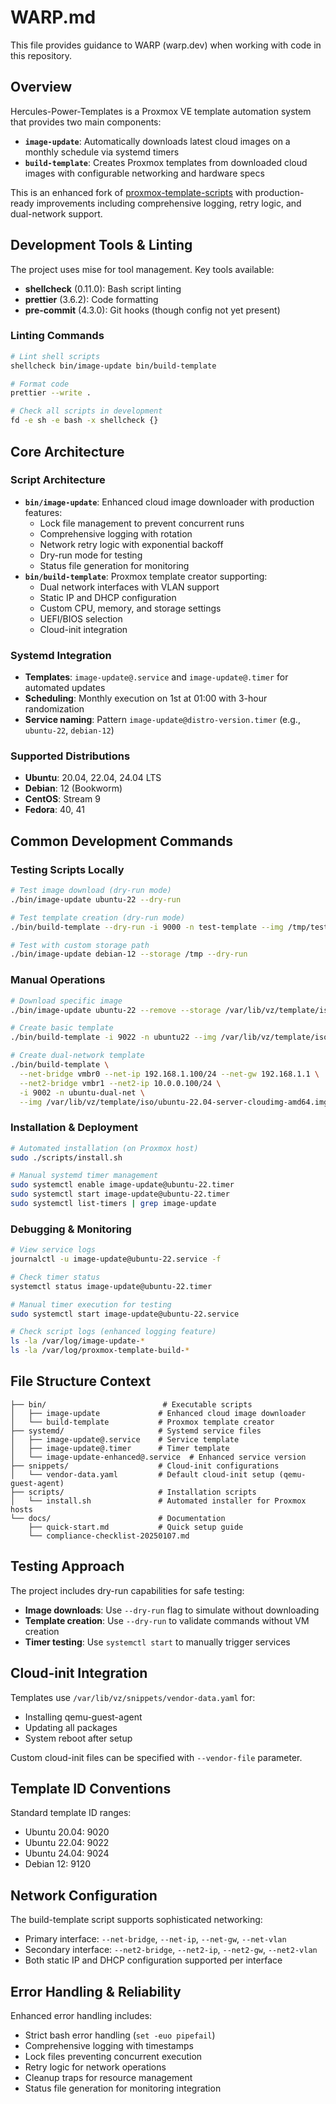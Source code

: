 # WARP.md

This file provides guidance to WARP (warp.dev) when working with code in this
repository.

## Overview

Hercules-Power-Templates is a Proxmox VE template automation system that
provides two main components:

- **`image-update`**: Automatically downloads latest cloud images on a monthly
  schedule via systemd timers
- **`build-template`**: Creates Proxmox templates from downloaded cloud images
  with configurable networking and hardware specs

This is an enhanced fork of
[proxmox-template-scripts](https://github.com/trfore/proxmox-template-scripts)
with production-ready improvements including comprehensive logging, retry logic,
and dual-network support.

## Development Tools & Linting

The project uses mise for tool management. Key tools available:

- **shellcheck** (0.11.0): Bash script linting
- **prettier** (3.6.2): Code formatting
- **pre-commit** (4.3.0): Git hooks (though config not yet present)

### Linting Commands

```bash
# Lint shell scripts
shellcheck bin/image-update bin/build-template

# Format code
prettier --write .

# Check all scripts in development
fd -e sh -e bash -x shellcheck {}
```

## Core Architecture

### Script Architecture

- **`bin/image-update`**: Enhanced cloud image downloader with production
  features:
  - Lock file management to prevent concurrent runs
  - Comprehensive logging with rotation
  - Network retry logic with exponential backoff
  - Dry-run mode for testing
  - Status file generation for monitoring
- **`bin/build-template`**: Proxmox template creator supporting:
  - Dual network interfaces with VLAN support
  - Static IP and DHCP configuration
  - Custom CPU, memory, and storage settings
  - UEFI/BIOS selection
  - Cloud-init integration

### Systemd Integration

- **Templates**: `image-update@.service` and `image-update@.timer` for automated
  updates
- **Scheduling**: Monthly execution on 1st at 01:00 with 3-hour randomization
- **Service naming**: Pattern `image-update@distro-version.timer` (e.g.,
  `ubuntu-22`, `debian-12`)

### Supported Distributions

- **Ubuntu**: 20.04, 22.04, 24.04 LTS
- **Debian**: 12 (Bookworm)
- **CentOS**: Stream 9
- **Fedora**: 40, 41

## Common Development Commands

### Testing Scripts Locally

```bash
# Test image download (dry-run mode)
./bin/image-update ubuntu-22 --dry-run

# Test template creation (dry-run mode)
./bin/build-template --dry-run -i 9000 -n test-template --img /tmp/test.img

# Test with custom storage path
./bin/image-update debian-12 --storage /tmp --dry-run
```

### Manual Operations

```bash
# Download specific image
./bin/image-update ubuntu-22 --remove --storage /var/lib/vz/template/iso

# Create basic template
./bin/build-template -i 9022 -n ubuntu22 --img /var/lib/vz/template/iso/ubuntu-22.04-server-cloudimg-amd64.img

# Create dual-network template
./bin/build-template \
  --net-bridge vmbr0 --net-ip 192.168.1.100/24 --net-gw 192.168.1.1 \
  --net2-bridge vmbr1 --net2-ip 10.0.0.100/24 \
  -i 9002 -n ubuntu-dual-net \
  --img /var/lib/vz/template/iso/ubuntu-22.04-server-cloudimg-amd64.img
```

### Installation & Deployment

```bash
# Automated installation (on Proxmox host)
sudo ./scripts/install.sh

# Manual systemd timer management
sudo systemctl enable image-update@ubuntu-22.timer
sudo systemctl start image-update@ubuntu-22.timer
sudo systemctl list-timers | grep image-update
```

### Debugging & Monitoring

```bash
# View service logs
journalctl -u image-update@ubuntu-22.service -f

# Check timer status
systemctl status image-update@ubuntu-22.timer

# Manual timer execution for testing
sudo systemctl start image-update@ubuntu-22.service

# Check script logs (enhanced logging feature)
ls -la /var/log/image-update-*
ls -la /var/log/proxmox-template-build-*
```

## File Structure Context

```
├── bin/                          # Executable scripts
│   ├── image-update             # Enhanced cloud image downloader
│   └── build-template           # Proxmox template creator
├── systemd/                     # Systemd service files
│   ├── image-update@.service    # Service template
│   ├── image-update@.timer      # Timer template
│   └── image-update-enhanced@.service  # Enhanced service version
├── snippets/                    # Cloud-init configurations
│   └── vendor-data.yaml         # Default cloud-init setup (qemu-guest-agent)
├── scripts/                     # Installation scripts
│   └── install.sh               # Automated installer for Proxmox hosts
└── docs/                        # Documentation
    ├── quick-start.md           # Quick setup guide
    └── compliance-checklist-20250107.md
```

## Testing Approach

The project includes dry-run capabilities for safe testing:

- **Image downloads**: Use `--dry-run` flag to simulate without downloading
- **Template creation**: Use `--dry-run` to validate commands without VM
  creation
- **Timer testing**: Use `systemctl start` to manually trigger services

## Cloud-init Integration

Templates use `/var/lib/vz/snippets/vendor-data.yaml` for:

- Installing qemu-guest-agent
- Updating all packages
- System reboot after setup

Custom cloud-init files can be specified with `--vendor-file` parameter.

## Template ID Conventions

Standard template ID ranges:

- Ubuntu 20.04: 9020
- Ubuntu 22.04: 9022
- Ubuntu 24.04: 9024
- Debian 12: 9120

## Network Configuration

The build-template script supports sophisticated networking:

- Primary interface: `--net-bridge`, `--net-ip`, `--net-gw`, `--net-vlan`
- Secondary interface: `--net2-bridge`, `--net2-ip`, `--net2-gw`, `--net2-vlan`
- Both static IP and DHCP configuration supported per interface

## Error Handling & Reliability

Enhanced error handling includes:

- Strict bash error handling (`set -euo pipefail`)
- Comprehensive logging with timestamps
- Lock files preventing concurrent execution
- Retry logic for network operations
- Cleanup traps for resource management
- Status file generation for monitoring integration
